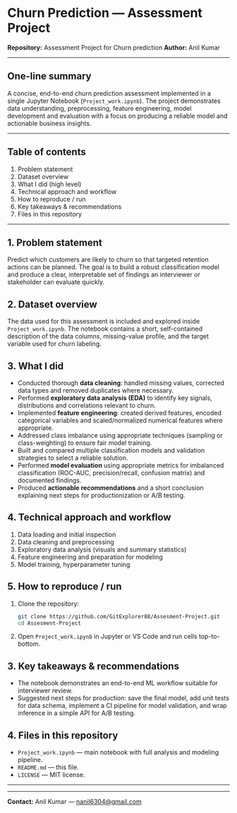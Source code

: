 # Churn Prediction — Assessment Project

**Repository:** Assessment Project for Churn prediction
**Author:** Anil Kumar

---

## One-line summary

A concise, end-to-end churn prediction assessment implemented in a single Jupyter Notebook (`Project_work.ipynb`). The project demonstrates data understanding, preprocessing, feature engineering, model development and evaluation with a focus on producing a reliable model and actionable business insights.

---

## Table of contents

1. Problem statement
2. Dataset overview
3. What I did (high level)
4. Technical approach and workflow
5. How to reproduce / run
6. Key takeaways & recommendations
7. Files in this repository

---

## 1. Problem statement

Predict which customers are likely to churn so that targeted retention actions can be planned. The goal is to build a robust classification model and produce a clear, interpretable set of findings an interviewer or stakeholder can evaluate quickly.

## 2. Dataset overview

The data used for this assessment is included and explored inside `Project_work.ipynb`. The notebook contains a short, self-contained description of the data columns, missing-value profile, and the target variable used for churn labeling.

## 3. What I did 

* Conducted thorough **data cleaning**: handled missing values, corrected data types and removed duplicates where necessary.
* Performed **exploratory data analysis (EDA)** to identify key signals, distributions and correlations relevant to churn.
* Implemented **feature engineering**: created derived features, encoded categorical variables and scaled/normalized numerical features where appropriate.
* Addressed class imbalance using appropriate techniques (sampling or class-weighting) to ensure fair model training.
* Built and compared multiple classification models and validation strategies to select a reliable solution.
* Performed **model evaluation** using appropriate metrics for imbalanced classification (ROC-AUC, precision/recall, confusion matrix) and documented findings.
* Produced **actionable recommendations** and a short conclusion explaining next steps for productionization or A/B testing.

## 4. Technical approach and workflow

1. Data loading and initial inspection
2. Data cleaning and preprocessing
3. Exploratory data analysis (visuals and summary statistics)
4. Feature engineering and preparation for modeling
5. Model training, hyperparameter tuning 


## 5. How to reproduce / run

1. Clone the repository:

   ```bash
   git clone https://github.com/GitExplorer88/Assesment-Project.git
   cd Assesment-Project
   ```
2. Open `Project_work.ipynb` in Jupyter or VS Code and run cells top-to-bottom.


## 3. Key takeaways & recommendations

* The notebook demonstrates an end-to-end ML workflow suitable for interviewer review.
* Suggested next steps for production: save the final model, add unit tests for data schema, implement a CI pipeline for model validation, and wrap inference in a simple API for A/B testing.

## 4. Files in this repository

* `Project_work.ipynb` — main notebook with full analysis and modeling pipeline.
* `README.md` — this file.
* `LICENSE` — MIT license.

---

---

**Contact:** Anil Kumar — nanil6304@gmail.com

